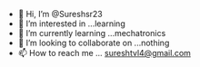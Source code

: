 - 👋 Hi, I’m @Sureshsr23
- 👀 I’m interested in ...learning
- 🌱 I’m currently learning ...mechatronics
- 💞️ I’m looking to collaborate on ...nothing
- 📫 How to reach me ... sureshtvl4@gmail.com

<!---
Sureshsr23/Sureshsr23 is a ✨ special ✨ repository because its `README.md` (this file) appears on your GitHub profile.
You can click the Preview link to take a look at your changes.
--->
